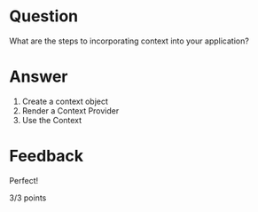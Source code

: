 # Question

What are the steps to incorporating context into your application?

# Answer
1. Create a context object
2. Render a Context Provider
3. Use the Context

# Feedback

Perfect!

3/3 points
